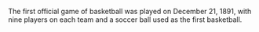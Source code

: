 The first official game of basketball was played on December 21, 1891, with nine players on each team and a soccer ball used as the first basketball.
